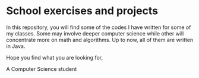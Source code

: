 # School exercises and projects
In this repository, you will find some of the codes I have written for some of my classes. Some may involve deeper computer science while other will concentrate more on math and algorithms. Up to now, all of them are written in Java.

Hope you find what you are looking for,

A Computer Science student
